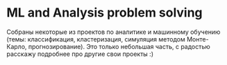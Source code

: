 # ML and Analysis problem solving


Собраны некоторые из проектов по аналитике и машинному обучению (темы: классификация, кластеризация, симуляция методом Монте-Карло, прогнозирование). Это только небольшая часть, с радостью расскажу подробнее про другие свои проекты :) 
